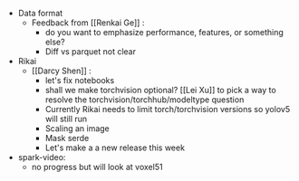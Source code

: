 - Data format
	- Feedback from [[Renkai Ge]] :
		- do you want to emphasize performance, features, or something else?
		- Diff vs parquet not clear
- Rikai
	- [[Darcy Shen]] :
		- let's fix notebooks
		- shall we make torchvision optional? [[Lei Xu]] to pick a way to resolve the torchvision/torchhub/modeltype question
		- Currently Rikai needs to limit torch/torchvision versions so yolov5 will still run
		- Scaling an image
		- Mask serde
		- Let's make a a new release this week
- spark-video:
	- no progress but will look at voxel51
